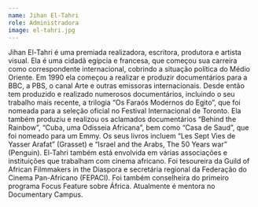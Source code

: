 ```yaml
---
name: Jihan El-Tahri
role: Administradora
image: el-tahri.jpg
---
```

Jihan El-Tahri é uma premiada realizadora, escritora, produtora e artista visual. Ela é uma  cidadã egípcia e francesa, que começou sua carreira como correspondente internacional, cobrindo a situação política do Médio Oriente. Em 1990 ela começou a realizar e produzir documentários para a BBC, a PBS, o canal Arte e outras emissoras internacionais. Desde então tem produzido e realizado numerosos documentários, incluindo o seu trabalho mais recente, a trilogia “Os Faraós Modernos do Egito”, que foi nomeada para a seleção oficial no Festival Internacional de Toronto. Ela também produziu e realizou os aclamados documentários “Behind the Rainbow”, “Cuba, uma Odisseia Africana”, bem como “Casa de Saud”, que foi nomeado para um Emmy. Os seus livros incluem “Les Sept Vies de Yasser Arafat” (Grasset) e “Israel and the Arabs, The 50 Years war” (Penguin). El-Tahri também está envolvida em várias associações e instituições que trabalham com cinema africano. Foi tesoureira da Guild of African Filmmakers in the Diaspora e secretária regional da Federação do Cinema Pan-Africano (FEPACI). Foi também conselheira do primeiro programa Focus Feature sobre África. Atualmente é mentora no Documentary Campus. 